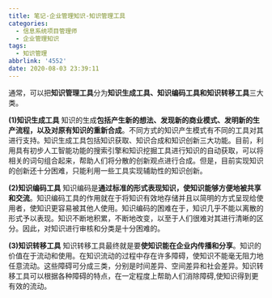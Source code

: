```yaml
---
title: 笔记-企业管理知识-知识管理工具
categories:
  - 信息系统项目管理师
  - 企业管理知识
tags:
  - 知识管理
abbrlink: '4552'
date: 2020-08-03 23:39:11
---
```



通常，可以把**知识管理工具**分为**知识生成工具、知识编码工具和知识转移工具**三大类。

<!-- more -->

**(1)知识生成工具**
知识的生成**包括产生新的想法、发现新的商业模式、发明新的生产流程，以及对原有知识的重新合成**。不同方式的知识产生模式有不同的工具对其进行支持。知识生成工具包括知识获取、知识合成和知识创新三大功能。目前，利用具有初步人工智能功能的搜索引擎和知识挖掘工具进行知识的自动获取，可以将相关的词句组合起来，帮助人们将分散的创新观点进行合成。但是，目前实现知识的创新还十分困难，只能利用一些工具实现辅助性的知识创新。

**(2)知识编码工具**
知识编码是**通过标准的形式表现知识，使知识能够方便地被共享和交流**。知识编码工具的作用就在于将知识有效地存储并且以简明的方式呈现给使用者，使知识更容易被其他人使用。知识编码的困难在于，知识几乎不能以离散的形式予以表现。知识不断地积累，不断地改变，以至于人们很难对其进行清晰的区分。因此，对知识进行审核和分类是十分困难的。

**(3)知识转移工具**
知识转移工具最终就是要**使知识能在企业内传播和分享**。知识的价值在于流动和使用。在知识流动的过程中存在许多障碍，使知识不能毫无阻力地任意流动。这些障碍可分成三类，分别是时间差异、空间差异和社会差异。知识转移工具可以根据各种障碍的特点，在一定程度上帮助人们消除障碍,使知识得到更有效的流动。

